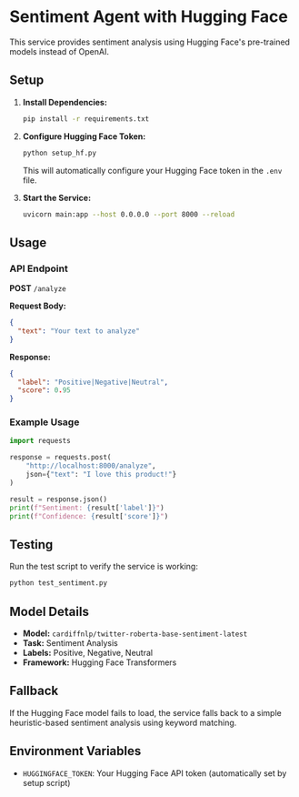 # Sentiment Agent with Hugging Face

This service provides sentiment analysis using Hugging Face's pre-trained models instead of OpenAI.

## Setup

1. **Install Dependencies:**
   ```bash
   pip install -r requirements.txt
   ```

2. **Configure Hugging Face Token:**
   ```bash
   python setup_hf.py
   ```
   This will automatically configure your Hugging Face token in the `.env` file.

3. **Start the Service:**
   ```bash
   uvicorn main:app --host 0.0.0.0 --port 8000 --reload
   ```

## Usage

### API Endpoint

**POST** `/analyze`

**Request Body:**
```json
{
  "text": "Your text to analyze"
}
```

**Response:**
```json
{
  "label": "Positive|Negative|Neutral",
  "score": 0.95
}
```

### Example Usage

```python
import requests

response = requests.post(
    "http://localhost:8000/analyze",
    json={"text": "I love this product!"}
)

result = response.json()
print(f"Sentiment: {result['label']}")
print(f"Confidence: {result['score']}")
```

## Testing

Run the test script to verify the service is working:

```bash
python test_sentiment.py
```

## Model Details

- **Model:** `cardiffnlp/twitter-roberta-base-sentiment-latest`
- **Task:** Sentiment Analysis
- **Labels:** Positive, Negative, Neutral
- **Framework:** Hugging Face Transformers

## Fallback

If the Hugging Face model fails to load, the service falls back to a simple heuristic-based sentiment analysis using keyword matching.

## Environment Variables

- `HUGGINGFACE_TOKEN`: Your Hugging Face API token (automatically set by setup script)
